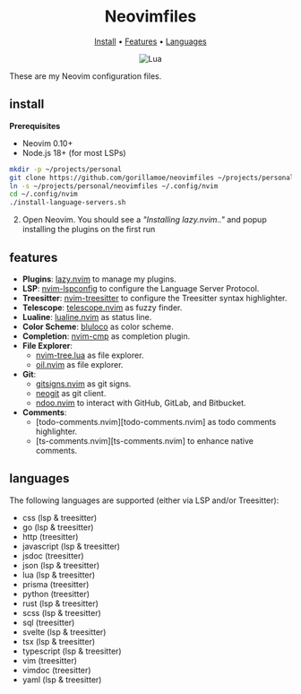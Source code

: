 <h1 align="center">Neovimfiles</h1>

<div align="center">
  <a href="#install">Install</a>
  <span> • </span>
  <a href="#features">Features</a>
  <span> • </span>
  <a href="#languages">Languages</a>
  <p></p>
</div>

<div align="center">

![Lua](https://img.shields.io/badge/Made%20with%20Lua-blueviolet.svg?style=for-the-badge&logo=lua)

</div>

These are my Neovim configuration files.

## install

**Prerequisites**

- Neovim 0.10+
- Node.js 18+ (for most LSPs)

```sh
mkdir -p ~/projects/personal
git clone https://github.com/gorillamoe/neovimfiles ~/projects/personal/neovimfiles
ln -s ~/projects/personal/neovimfiles ~/.config/nvim
cd ~/.config/nvim
./install-language-servers.sh
```

2. Open Neovim. You should see a _"Installing lazy.nvim.."_ and popup installing the plugins on the first run

## features

- **Plugins**: [lazy.nvim][lazy.nvim] to manage my plugins.
- **LSP**: [nvim-lspconfig][nvim-lspconfig] to configure the Language Server Protocol.
- **Treesitter**: [nvim-treesitter][nvim-treesitter] to configure the Treesitter syntax highlighter.
- **Telescope**: [telescope.nvim][telescope.nvim] as fuzzy finder.
- **Lualine**: [lualine.nvim][lualine.nvim] as status line.
- **Color Scheme**: [bluloco][bluloco.nvim] as color scheme.
- **Completion**: [nvim-cmp][nvim-cmp] as completion plugin.
- **File Explorer**:
  - [nvim-tree.lua][nvim-tree.lua] as file explorer.
  - [oil.nvim][oil.nvim] as file explorer.
- **Git**:
  - [gitsigns.nvim][gitsigns.nvim] as git signs.
  - [neogit][neogit] as git client.
  - [ndoo.nvim][ndoo.nvim] to interact with GitHub, GitLab, and Bitbucket.
- **Comments**:
  - [todo-comments.nvim][todo-comments.nvim] as todo comments highlighter.
  - [ts-comments.nvim][ts-comments.nvim] to enhance native comments.

## languages

The following languages are supported (either via LSP and/or Treesitter):

- css (lsp & treesitter)
- go (lsp & treesitter)
- http (treesitter)
- javascript (lsp & treesitter)
- jsdoc (treesitter)
- json (lsp & treesitter)
- lua (lsp & treesitter)
- prisma (treesitter)
- python (treesitter)
- rust (lsp & treesitter)
- scss (lsp & treesitter)
- sql (treesitter)
- svelte (lsp & treesitter)
- tsx (lsp & treesitter)
- typescript (lsp & treesitter)
- vim (treesitter)
- vimdoc (treesitter)
- yaml (lsp & treesitter)

[lazy.nvim]: https://github.com/folke/lazy.nvim
[nvim-lspconfig]: https://github.com/neovim/nvim-lspconfig
[nvim-treesitter]: https://github.com/nvim-treesitter/nvim-treesitter
[telescope.nvim]: https://github.com/nvim-telescope/telescope.nvim
[lualine.nvim]: https://github.com/nvim-lualine/lualine.nvim
[bluloco.nvim]: https://github.com/mistweavercolors/bluloco.nvim
[nvim-cmp]: https://github.com/hrsh7th/nvim-cmp
[nvim-tree.lua]: https://github.com/nvim-tree/nvim-tree.lua
[oil.nvim]: https://github.com/stevearc/oil.nvim
[gitsigns.nvim]: https://github.com/lewis6991/gitsigns.nvim
[neogit]: https://github.com/NeogitOrg/neogit
[ndoo.nvim]: https://github.com/mistweaverco/ndoo.nvim
